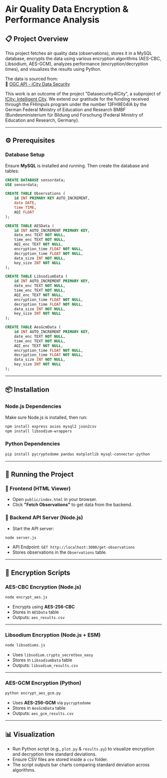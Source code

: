 # Air Quality Data Encryption & Performance Analysis

## 📋 Project Overview

This project fetches air quality data (observations), stores it in a MySQL database, encrypts the data using various encryption algorithms (AES-CBC, Libsodium, AES-GCM), analyzes performance (encryption/decryption times), and visualizes the results using Python.

The data is sourced from:  
🔗 [OGC API - iCity Data Security](https://ogcapi.hftstuttgart.de/sta/icity_data_security/v1)

This work is an outcome of the project "Datasecurity4ICity", a subproject of [ICity: Intelligent City](https://www.hft-stuttgart.com/research/projects/i-city ). We extend our gratitude for the funding received through the FHImpuls program under the number 13FH9E04IA by the German
Federal Ministry of Education and Research BMBF (Bundesministerium für Bildung und Forschung (Federal Ministry of Education and Research, Germany).

---

## ⚙️ Prerequisites

### Database Setup

Ensure **MySQL** is installed and running. Then create the database and tables:

```sql
CREATE DATABASE sensordata;
USE sensordata;

CREATE TABLE Observations (
    id INT PRIMARY KEY AUTO_INCREMENT,
    date DATE,
    time TIME,
    AQI FLOAT
);

CREATE TABLE AESData (
    id INT AUTO_INCREMENT PRIMARY KEY,
    date_enc TEXT NOT NULL,
    time_enc TEXT NOT NULL,
    AQI_enc TEXT NOT NULL,
    encryption_time FLOAT NOT NULL,
    decryption_time FLOAT NOT NULL,
    data_size INT NOT NULL,
    key_size INT NOT NULL
);

CREATE TABLE LibsodiumData (
    id INT AUTO_INCREMENT PRIMARY KEY,
    date_enc TEXT NOT NULL,
    time_enc TEXT NOT NULL,
    AQI_enc TEXT NOT NULL,
    encryption_time FLOAT NOT NULL,
    decryption_time FLOAT NOT NULL,
    data_size INT NOT NULL,
    key_size INT NOT NULL
);

CREATE TABLE AesGcmData (
    id INT AUTO_INCREMENT PRIMARY KEY,
    date_enc TEXT NOT NULL,
    time_enc TEXT NOT NULL,
    AQI_enc TEXT NOT NULL,
    encryption_time FLOAT NOT NULL,
    decryption_time FLOAT NOT NULL,
    data_size INT NOT NULL,
    key_size INT NOT NULL
);
```

---

## 📦 Installation

### Node.js Dependencies

Make sure Node.js is installed, then run:

```bash
npm install express axios mysql2 json2csv
npm install libsodium-wrappers
```

### Python Dependencies

```bash
pip install pycryptodome pandas matplotlib mysql-connector-python
```

---

## 🚀 Running the Project

### 🔹 Frontend (HTML Viewer)

- Open `public/index.html` in your browser.
- Click **"Fetch Observations"** to get data from the backend.

### 🔹 Backend API Server (Node.js)

- Start the API server:

```bash
node server.js
```

- API Endpoint: `GET http://localhost:3000/get-observations`  
- Stores observations in the `Observations` table.

---

## 🔐 Encryption Scripts

### AES-CBC Encryption (Node.js)

```bash
node encrypt_aes.js
```

- Encrypts using **AES-256-CBC**
- Stores in `AESData` table
- Outputs: `aes_results.csv`

---

### Libsodium Encryption (Node.js + ESM)

```bash
node libsodiums.js
```

- Uses `libsodium.crypto_secretbox_easy`
- Stores in `LibsodiumData` table
- Outputs: `libsodium_results.csv`

---

### AES-GCM Encryption (Python)

```bash
python encrypt_aes_gcm.py
```

- Uses **AES-256-GCM** via `pycryptodome`
- Stores in `AesGcmData` table
- Outputs: `aes_gcm_results.csv`

---

## 📊 Visualization

- Run Python script (e.g., `plot.py` & `results.py`) to visualize encryption and decryption time standard deviations.
- Ensure CSV files are stored inside a `csv` folder.
- The script outputs bar charts comparing standard deviation across algorithms.
